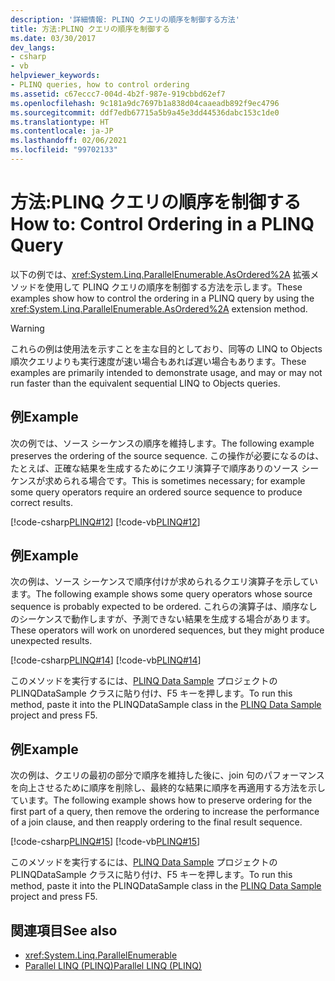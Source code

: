 ```yaml
---
description: '詳細情報: PLINQ クエリの順序を制御する方法'
title: 方法:PLINQ クエリの順序を制御する
ms.date: 03/30/2017
dev_langs:
- csharp
- vb
helpviewer_keywords:
- PLINQ queries, how to control ordering
ms.assetid: c67eccc7-004d-4b2f-987e-919cbbd62ef7
ms.openlocfilehash: 9c181a9dc7697b1a838d04caaeadb892f9ec4796
ms.sourcegitcommit: ddf7edb67715a5b9a45e3dd44536dabc153c1de0
ms.translationtype: HT
ms.contentlocale: ja-JP
ms.lasthandoff: 02/06/2021
ms.locfileid: "99702133"
---
```

# <a name="how-to-control-ordering-in-a-plinq-query"></a><span data-ttu-id="07c80-103">方法:PLINQ クエリの順序を制御する</span><span class="sxs-lookup"><span data-stu-id="07c80-103">How to: Control Ordering in a PLINQ Query</span></span>

<span data-ttu-id="07c80-104">以下の例では、<xref:System.Linq.ParallelEnumerable.AsOrdered%2A> 拡張メソッドを使用して PLINQ クエリの順序を制御する方法を示します。</span><span class="sxs-lookup"><span data-stu-id="07c80-104">These examples show how to control the ordering in a PLINQ query by using the <xref:System.Linq.ParallelEnumerable.AsOrdered%2A> extension method.</span></span>  
  
> [!WARNING]
> <span data-ttu-id="07c80-105">これらの例は使用法を示すことを主な目的としており、同等の LINQ to Objects 順次クエリよりも実行速度が速い場合もあれば遅い場合もあります。</span><span class="sxs-lookup"><span data-stu-id="07c80-105">These examples are primarily intended to demonstrate usage, and may or may not run faster than the equivalent sequential LINQ to Objects queries.</span></span>  
  
## <a name="example"></a><span data-ttu-id="07c80-106">例</span><span class="sxs-lookup"><span data-stu-id="07c80-106">Example</span></span>  

 <span data-ttu-id="07c80-107">次の例では、ソース シーケンスの順序を維持します。</span><span class="sxs-lookup"><span data-stu-id="07c80-107">The following example preserves the ordering of the source sequence.</span></span> <span data-ttu-id="07c80-108">この操作が必要になるのは、たとえば、正確な結果を生成するためにクエリ演算子で順序ありのソース シーケンスが求められる場合です。</span><span class="sxs-lookup"><span data-stu-id="07c80-108">This is sometimes necessary; for example some query operators require an ordered source sequence to produce correct results.</span></span>  
  
 [!code-csharp[PLINQ#12](../../../samples/snippets/csharp/VS_Snippets_Misc/plinq/cs/plinqsamples.cs#12)]
 [!code-vb[PLINQ#12](../../../samples/snippets/visualbasic/VS_Snippets_Misc/plinq/vb/plinqsnippets1.vb#12)]  
  
## <a name="example"></a><span data-ttu-id="07c80-109">例</span><span class="sxs-lookup"><span data-stu-id="07c80-109">Example</span></span>  

 <span data-ttu-id="07c80-110">次の例は、ソース シーケンスで順序付けが求められるクエリ演算子を示しています。</span><span class="sxs-lookup"><span data-stu-id="07c80-110">The following example shows some query operators whose source sequence is probably expected to be ordered.</span></span> <span data-ttu-id="07c80-111">これらの演算子は、順序なしのシーケンスで動作しますが、予測できない結果を生成する場合があります。</span><span class="sxs-lookup"><span data-stu-id="07c80-111">These operators will work on unordered sequences, but they might produce unexpected results.</span></span>  
  
 [!code-csharp[PLINQ#14](../../../samples/snippets/csharp/VS_Snippets_Misc/plinq/cs/plinqsamples.cs#14)]
 [!code-vb[PLINQ#14](../../../samples/snippets/visualbasic/VS_Snippets_Misc/plinq/vb/plinqsnippets1.vb#14)]  
  
 <span data-ttu-id="07c80-112">このメソッドを実行するには、[PLINQ Data Sample](plinq-data-sample.md) プロジェクトの PLINQDataSample クラスに貼り付け、F5 キーを押します。</span><span class="sxs-lookup"><span data-stu-id="07c80-112">To run this method, paste it into the PLINQDataSample class in the [PLINQ Data Sample](plinq-data-sample.md) project and press F5.</span></span>  
  
## <a name="example"></a><span data-ttu-id="07c80-113">例</span><span class="sxs-lookup"><span data-stu-id="07c80-113">Example</span></span>  

 <span data-ttu-id="07c80-114">次の例は、クエリの最初の部分で順序を維持した後に、join 句のパフォーマンスを向上させるために順序を削除し、最終的な結果に順序を再適用する方法を示しています。</span><span class="sxs-lookup"><span data-stu-id="07c80-114">The following example shows how to preserve ordering for the first part of a query, then remove the ordering to increase the performance of a join clause, and then reapply ordering to the final result sequence.</span></span>  
  
 [!code-csharp[PLINQ#15](../../../samples/snippets/csharp/VS_Snippets_Misc/plinq/cs/plinqsamples.cs#15)]
 [!code-vb[PLINQ#15](../../../samples/snippets/visualbasic/VS_Snippets_Misc/plinq/vb/plinqsnippets1.vb#15)]  
  
 <span data-ttu-id="07c80-115">このメソッドを実行するには、[PLINQ Data Sample](plinq-data-sample.md) プロジェクトの PLINQDataSample クラスに貼り付け、F5 キーを押します。</span><span class="sxs-lookup"><span data-stu-id="07c80-115">To run this method, paste it into the PLINQDataSample class in the [PLINQ Data Sample](plinq-data-sample.md) project and press F5.</span></span>  
  
## <a name="see-also"></a><span data-ttu-id="07c80-116">関連項目</span><span class="sxs-lookup"><span data-stu-id="07c80-116">See also</span></span>

- <xref:System.Linq.ParallelEnumerable>
- [<span data-ttu-id="07c80-117">Parallel LINQ (PLINQ)</span><span class="sxs-lookup"><span data-stu-id="07c80-117">Parallel LINQ (PLINQ)</span></span>](introduction-to-plinq.md)
